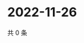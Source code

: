 # 2022-11-26

共 0 条

<!-- BEGIN WEIBO -->
<!-- 最后更新时间 Sat Nov 26 2022 19:11:27 GMT+0800 (China Standard Time) -->

<!-- END WEIBO -->
